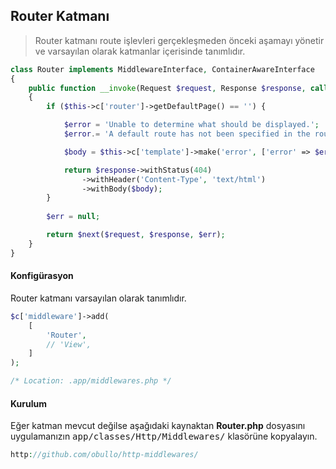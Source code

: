 
## Router Katmanı

> Router katmanı route işlevleri gerçekleşmeden önceki aşamayı yönetir ve varsayılan olarak katmanlar içerisinde tanımlıdır.

```php
class Router implements MiddlewareInterface, ContainerAwareInterface
{
    public function __invoke(Request $request, Response $response, callable $next = null)
    {
        if ($this->c['router']->getDefaultPage() == '') {

            $error = 'Unable to determine what should be displayed.';
            $error.= 'A default route has not been specified in the router middleware.';

            $body = $this->c['template']->make('error', ['error' => $error]);

            return $response->withStatus(404)
                ->withHeader('Content-Type', 'text/html')
                ->withBody($body);
        }
        
        $err = null;

        return $next($request, $response, $err);
    }
}
```

#### Konfigürasyon

Router katmanı varsayılan olarak tanımlıdır.

```php
$c['middleware']->add(
    [
        'Router',
        // 'View',
    ]
);

/* Location: .app/middlewares.php */
```

#### Kurulum

Eğer katman mevcut değilse aşağıdaki kaynaktan <b>Router.php</b> dosyasını uygulamanızın <kbd>app/classes/Http/Middlewares/</kbd> klasörüne kopyalayın.

```php
http://github.com/obullo/http-middlewares/
```